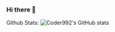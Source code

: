 ### Hi there 👋
Github Stats:
![Coder992's GitHub stats](https://github-readme-stats.vercel.app/api?username=coder992&theme=dark&show_icons=true)
